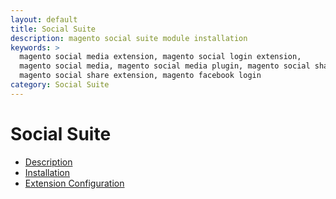 ```yaml
---
layout: default
title: Social Suite
description: magento social suite module installation
keywords: >
  magento social media extension, magento social login extension,
  magento social media, magento social media plugin, magento social share,
  magento social share extension, magento facebook login
category: Social Suite
---
```


# Social Suite

- [Description](description/)
- [Installation](installation/)
- [Extension Configuration](extension-configuration/)
